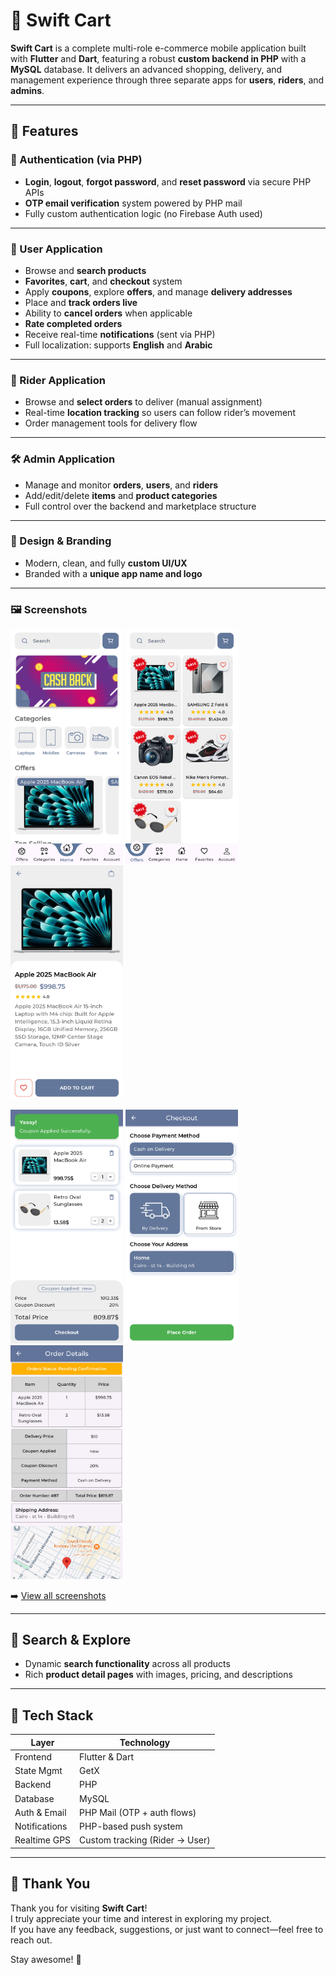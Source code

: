 # 🛒 Swift Cart

**Swift Cart** is a complete multi-role e-commerce mobile application built with **Flutter** and **Dart**, featuring a robust **custom backend in PHP** with a **MySQL** database. It delivers an advanced shopping, delivery, and management experience through three separate apps for **users**, **riders**, and **admins**.

---

## 🚀 Features

### 🔐 Authentication (via PHP)
- **Login**, **logout**, **forgot password**, and **reset password** via secure PHP APIs
- **OTP email verification** system powered by PHP mail
- Fully custom authentication logic (no Firebase Auth used)

---

### 👤 User Application
- Browse and **search products**
- **Favorites**, **cart**, and **checkout** system
- Apply **coupons**, explore **offers**, and manage **delivery addresses**
- Place and **track orders live**
- Ability to **cancel orders** when applicable
- **Rate completed orders**
- Receive real-time **notifications** (sent via PHP)
- Full localization: supports **English** and **Arabic**

---

### 🚴 Rider Application
- Browse and **select orders** to deliver (manual assignment)
- Real-time **location tracking** so users can follow rider’s movement
- Order management tools for delivery flow

---

### 🛠️ Admin Application
- Manage and monitor **orders**, **users**, and **riders**
- Add/edit/delete **items** and **product categories**
- Full control over the backend and marketplace structure

---

### 🎨 Design & Branding
- Modern, clean, and fully **custom UI/UX**
- Branded with a **unique app name and logo**

---

### 🖼️ Screenshots

<p float="left">
  <img src="screenshots/HomeScreen.jpg" width="180"/>
  <img src="screenshots/Offers%20Screen.jpg" width="180"/>
  <img src="screenshots/Items%20Details%20Screen.jpg" width="180"/>
</p>
<p float="left">
  <img src="screenshots/Checout%20Screen.jpg" width="180"/>
  <img src="screenshots/Place%20Order%20Screen.jpg" width="180"/>
  <img src="screenshots/Order%20Details%20Screen.jpg" width="180"/>
</p>

➡️ [View all screenshots](./screenshots/)


---

## 🔎 Search & Explore
- Dynamic **search functionality** across all products
- Rich **product detail pages** with images, pricing, and descriptions

---

## 🧩 Tech Stack

| Layer           | Technology                |
|----------------|----------------------------|
| Frontend       | Flutter & Dart             |
| State Mgmt     | GetX                       |
| Backend        | PHP                        |
| Database       | MySQL                      |
| Auth & Email   | PHP Mail (OTP + auth flows)|
| Notifications  | PHP-based push system      |
| Realtime GPS   | Custom tracking (Rider → User) |

---

## 🙏 Thank You

Thank you for visiting **Swift Cart**!  
I truly appreciate your time and interest in exploring my project.  
If you have any feedback, suggestions, or just want to connect—feel free to reach out.

Stay awesome! 🚀
